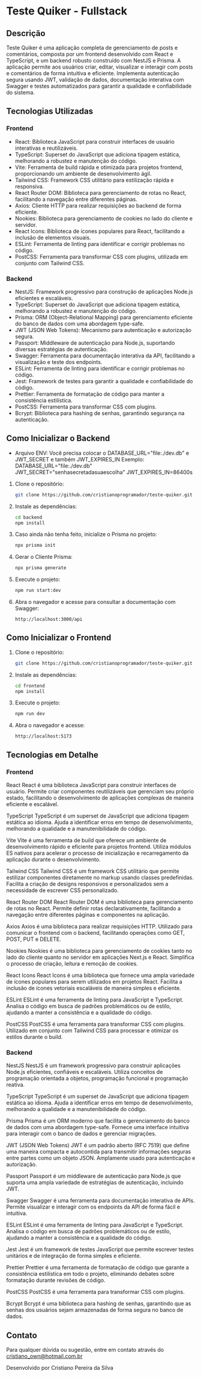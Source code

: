 # Teste Quiker - Fullstack

## Descrição

Teste Quiker é uma aplicação completa de gerenciamento de posts e comentários, composta por um frontend desenvolvido com React e TypeScript, e um backend robusto construído com NestJS e Prisma. A aplicação permite aos usuários criar, editar, visualizar e interagir com posts e comentários de forma intuitiva e eficiente. Implementa autenticação segura usando JWT, validação de dados, documentação interativa com Swagger e testes automatizados para garantir a qualidade e confiabilidade do sistema.

## Tecnologias Utilizadas

### Frontend

* React: Biblioteca JavaScript para construir interfaces de usuário interativas e reutilizáveis.
* TypeScript: Superset do JavaScript que adiciona tipagem estática, melhorando a robustez e manutenção do código.
* Vite: Ferramenta de build rápida e otimizada para projetos frontend, proporcionando um ambiente de desenvolvimento ágil.
* Tailwind CSS: Framework CSS utilitário para estilização rápida e responsiva.
* React Router DOM: Biblioteca para gerenciamento de rotas no React, facilitando a navegação entre diferentes páginas.
* Axios: Cliente HTTP para realizar requisições ao backend de forma eficiente.
* Nookies: Biblioteca para gerenciamento de cookies no lado do cliente e servidor.
* React Icons: Biblioteca de ícones populares para React, facilitando a inclusão de elementos visuais.
* ESLint: Ferramenta de linting para identificar e corrigir problemas no código.
* PostCSS: Ferramenta para transformar CSS com plugins, utilizada em conjunto com Tailwind CSS.

### Backend

* NestJS: Framework progressivo para construção de aplicações Node.js eficientes e escaláveis.
* TypeScript: Superset do JavaScript que adiciona tipagem estática, melhorando a robustez e manutenção do código.
* Prisma: ORM (Object-Relational Mapping) para gerenciamento eficiente do banco de dados com uma abordagem type-safe.
* JWT (JSON Web Tokens): Mecanismo para autenticação e autorização segura.
* Passport: Middleware de autenticação para Node.js, suportando diversas estratégias de autenticação.
* Swagger: Ferramenta para documentação interativa da API, facilitando a visualização e teste dos endpoints.
* ESLint: Ferramenta de linting para identificar e corrigir problemas no código.
* Jest: Framework de testes para garantir a qualidade e confiabilidade do código.
* Prettier: Ferramenta de formatação de código para manter a consistência estilística.
* PostCSS: Ferramenta para transformar CSS com plugins.
* Bcrypt: Biblioteca para hashing de senhas, garantindo segurança na autenticação.

## Como Inicializar o Backend

* Arquivo ENV: Você precisa colocar o DATABASE_URL="file:./dev.db" e JWT_SECRET e também JWT_EXPIRES_IN
Exemplo:
  DATABASE_URL="file:./dev.db"
  JWT_SECRET="senhasecretadasuaescolha"
  JWT_EXPIRES_IN=86400s

1. Clone o repositório:

   ```bash
   git clone https://github.com/cristianoprogramador/teste-quiker.git
   ```

2. Instale as dependências:

   ```bash
   cd backend
   npm install
   ```

3. Caso ainda não tenha feito, inicialize o Prisma no projeto:

   ```bash
   npx prisma init
   ```

4. Gerar o Cliente Prisma:

   ```bash
   npx prisma generate
   ```

5. Execute o projeto:

   ```bash
   npm run start:dev
   ```

6. Abra o navegador e acesse para consultar a documentação com Swagger:
   ```
   http://localhost:3000/api
   ```

## Como Inicializar o Frontend

1. Clone o repositório:

   ```bash
   git clone https://github.com/cristianoprogramador/teste-quiker.git
   ```

2. Instale as dependências:

   ```bash
   cd frontend
   npm install
   ```

3. Execute o projeto:

   ```bash
   npm run dev
   ```

4. Abra o navegador e acesse:
   ```
   http://localhost:5173
   ```

## Tecnologias em Detalhe

### Frontend

React
React é uma biblioteca JavaScript para construir interfaces de usuário. Permite criar componentes reutilizáveis que gerenciam seu próprio estado, facilitando o desenvolvimento de aplicações complexas de maneira eficiente e escalável.

TypeScript
TypeScript é um superset de JavaScript que adiciona tipagem estática ao idioma. Ajuda a identificar erros em tempo de desenvolvimento, melhorando a qualidade e a manutenibilidade do código.

Vite
Vite é uma ferramenta de build que oferece um ambiente de desenvolvimento rápido e eficiente para projetos frontend. Utiliza módulos ES nativos para acelerar o processo de inicialização e recarregamento da aplicação durante o desenvolvimento.

Tailwind CSS
Tailwind CSS é um framework CSS utilitário que permite estilizar componentes diretamente no markup usando classes predefinidas. Facilita a criação de designs responsivos e personalizados sem a necessidade de escrever CSS personalizado.

React Router DOM
React Router DOM é uma biblioteca para gerenciamento de rotas no React. Permite definir rotas declarativamente, facilitando a navegação entre diferentes páginas e componentes na aplicação.

Axios
Axios é uma biblioteca para realizar requisições HTTP. Utilizado para comunicar o frontend com o backend, facilitando operações como GET, POST, PUT e DELETE.

Nookies
Nookies é uma biblioteca para gerenciamento de cookies tanto no lado do cliente quanto no servidor em aplicações Next.js e React. Simplifica o processo de criação, leitura e remoção de cookies.

React Icons
React Icons é uma biblioteca que fornece uma ampla variedade de ícones populares para serem utilizados em projetos React. Facilita a inclusão de ícones vetoriais escaláveis de maneira simples e eficiente.

ESLint
ESLint é uma ferramenta de linting para JavaScript e TypeScript. Analisa o código em busca de padrões problemáticos ou de estilo, ajudando a manter a consistência e a qualidade do código.

PostCSS
PostCSS é uma ferramenta para transformar CSS com plugins. Utilizado em conjunto com Tailwind CSS para processar e otimizar os estilos durante o build.

### Backend

NestJS
NestJS é um framework progressivo para construir aplicações Node.js eficientes, confiáveis e escaláveis. Utiliza conceitos de programação orientada a objetos, programação funcional e programação reativa.

TypeScript
TypeScript é um superset de JavaScript que adiciona tipagem estática ao idioma. Ajuda a identificar erros em tempo de desenvolvimento, melhorando a qualidade e a manutenibilidade do código.

Prisma
Prisma é um ORM moderno que facilita o gerenciamento do banco de dados com uma abordagem type-safe. Fornece uma interface intuitiva para interagir com o banco de dados e gerenciar migrações.

JWT (JSON Web Tokens)
JWT é um padrão aberto (RFC 7519) que define uma maneira compacta e autocontida para transmitir informações seguras entre partes como um objeto JSON. Amplamente usado para autenticação e autorização.

Passport
Passport é um middleware de autenticação para Node.js que suporta uma ampla variedade de estratégias de autenticação, incluindo JWT.

Swagger
Swagger é uma ferramenta para documentação interativa de APIs. Permite visualizar e interagir com os endpoints da API de forma fácil e intuitiva.

ESLint
ESLint é uma ferramenta de linting para JavaScript e TypeScript. Analisa o código em busca de padrões problemáticos ou de estilo, ajudando a manter a consistência e a qualidade do código.

Jest
Jest é um framework de testes JavaScript que permite escrever testes unitários e de integração de forma simples e eficiente.

Prettier
Prettier é uma ferramenta de formatação de código que garante a consistência estilística em todo o projeto, eliminando debates sobre formatação durante revisões de código.

PostCSS
PostCSS é uma ferramenta para transformar CSS com plugins.

Bcrypt
Bcrypt é uma biblioteca para hashing de senhas, garantindo que as senhas dos usuários sejam armazenadas de forma segura no banco de dados.

## Contato

Para qualquer dúvida ou sugestão, entre em contato através do cristiano_own@hotmail.com.br

Desenvolvido por Cristiano Pereira da Silva
